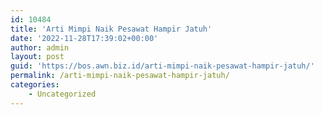 ```yaml
---
id: 10484
title: 'Arti Mimpi Naik Pesawat Hampir Jatuh'
date: '2022-11-28T17:39:02+00:00'
author: admin
layout: post
guid: 'https://bos.awn.biz.id/arti-mimpi-naik-pesawat-hampir-jatuh/'
permalink: /arti-mimpi-naik-pesawat-hampir-jatuh/
categories:
    - Uncategorized
---
```


